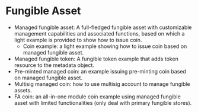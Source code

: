 # Fungible Asset

- Managed fungible asset: A full-fledged fungible asset with customizable management capabilities and associated functions, based on which a light example is provided to show how to issue coin.
  - Coin example: a light example showing how to issue coin based on managed fungible asset.
- Managed fungible token: A fungible token example that adds token resource to the metadata object.
- Pre-minted managed coin: an example issuing pre-minting coin based on managed fungible asset.
- Multisig managed coin: how to use multisig account to manage fungible assets.
- FA coin: an all-in-one module coin example using managed fungible asset with limited functionalities (only deal with primary fungible stores).

